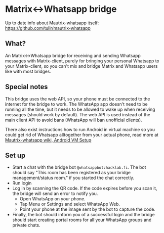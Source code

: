 # Matrix<->Whatsapp bridge

Up to date info about Mautrix-whatsapp itself: https://github.com/tulir/mautrix-whatsapp

## What?

An Matrix<->Whatsapp bridge for receiving and sending Whatsapp messages with Matrix-client, purely for bringing your personal Whatsapp to your Matrix-client, so you can't mix and bridge Matrix and Whatsapp users like with most bridges.

## Special notes
This bridge uses the web API, so your phone must be connected to the internet for the bridge to work. The WhatsApp app doesn't need to be running all the time, but it needs to be allowed to wake up when receiving messages (should work by default). The web API is used instead of the main client API to avoid bans (WhatsApp will ban unofficial clients).

There also exist instructions how to run Android in virtual machine so you could get rid of Whatsapp alltogether from your actual phone, read more at [Mautrix-whatsapp wiki, Android VM Setup](https://github.com/tulir/mautrix-whatsapp/wiki/Android-VM-Setup)

## Set up
- Start a chat with the bridge bot `@whatsappbot:hacklab.fi`. The bot should say "This room has been registered as your bridge management/status room." if you started the chat correctly.
- Run login
- Log in by scanning the QR code. If the code expires before you scan it, the bridge will send an error to notify you.
  - Open WhatsApp on your phone.
  - Tap Menu or Settings and select WhatsApp Web.
  - Point your phone at the image sent by the bot to capture the code.
- Finally, the bot should inform you of a successful login and the bridge should start creating portal rooms for all your WhatsApp groups and private chats.